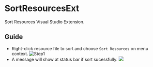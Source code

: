 # SortResourcesExt
Sort Resources Visual Studio Extension.
## Guide
- Right-click resource file to sort and choose `Sort Resources` on menu context.
   ![Step1](https://user-images.githubusercontent.com/85265481/136915685-86a58cb4-56be-4dbc-ae56-bf4b052ba527.png)
- A message will show at status bar if sort sucessfully.
  ![](https://user-images.githubusercontent.com/85265481/136916395-aacc6094-4fff-4750-b08b-03b4f57fd73d.png)